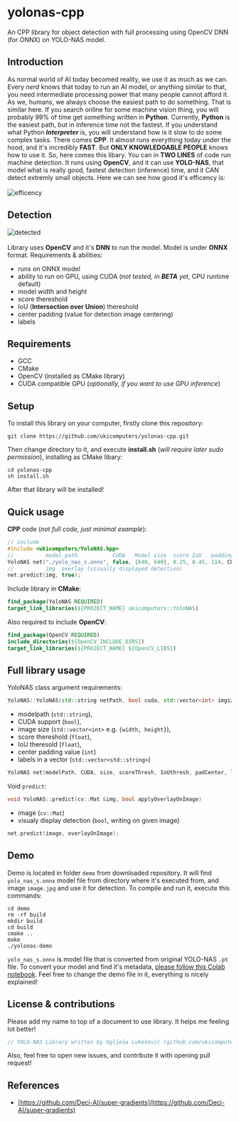 # yolonas-cpp
An CPP library for object detection with full processing using OpenCV DNN (for ONNX) on YOLO-NAS model.

## Introduction
As normal world of AI today becomed reality, we use it as much as we can. Every _nerd_ knows that today to run an AI model, or anything similar to that, you need intermediate processing power that many people cannot afford it. As we, humans, we always choose the easiest path to do something. That is similar here. If you search online for some machine vision thing, you will probably 99% of time get something written in **Python**. Currently, **Python** is the easiest path, but in inference time not the fastest. If you understand what Python **_Interpreter_** is, you will understand how is it slow to do some complex tasks. There comes **CPP**. It almost runs everything today under the hood, and it's incredibly **FAST**. But **ONLY KNOWLEDGABLE PEOPLE** knows how to use it. So, here comes this libary. You can in **TWO LINES** of code run machine detection. It runs using **OpenCV**, and it can use **YOLO-NAS**, that model what is really good, fastest detection (inference) time, and it CAN detect extremly small objects. Here we can see how good it's efficency is:<br><br>
![efficency](https://github.com/ukicomputers/yolonas-cpp/assets/84191191/3c991abb-e1ed-49da-9cc0-0c37fcab7fe8)

## Detection
![detected](https://github.com/ukicomputers/yolonas-cpp/assets/84191191/800d2aa9-e564-4cd5-a8c8-a38328711fbc)
<br><br>Library uses **OpenCV** and it's **DNN** to run the model. Model is under **ONNX** format. Requirements & abilities:
- runs on ONNX model
- ability to run on GPU, using CUDA (_not tested, in **BETA** yet_, CPU runtime default)
- model width and height
- score thereshold
- IoU (**Intersection over Union**) thereshold
- center padding (value for detection image centering)
- labels

## Requirements
- GCC
- CMake
- OpenCV (installed as CMake library)
- CUDA compatible GPU (_optionally, if you want to use GPU inference_)

## Setup
To install this library on your computer, firstly clone this repository:
```console
git clone https://github.com/ukicomputers/yolonas-cpp.git
```
Then change directory to it, and execute **install.sh** (_will require later sudo permission_), installing as CMake libary:
```console
cd yolonas-cpp
sh install.sh
```
After that library will be installed!

## Quick usage
**CPP** code (_not full code, just minimal example_):
```cpp
// include
#include <ukicomputers/YoloNAS.hpp>
//          model path           CUDA   Model size  score IoU   padding  labels
YoloNAS net("./yolo_nas_s.onnx", false, {640, 640}, 0.25, 0.45, 114, COCO_LABELS);
//          img  overlay (visually displayed detection)
net.predict(img, true);
```
Include library in **CMake**:
```cmake
find_package(YoloNAS REQUIRED)
target_link_libraries(${PROJECT_NAME} ukicomputers::YoloNAS)
```
Also required to include **OpenCV**:
```cmake
find_package(OpenCV REQUIRED)
include_directories(${OpenCV_INCLUDE_DIRS})
target_link_libraries(${PROJECT_NAME} ${OpenCV_LIBS})
```

## Full library usage
YoloNAS class argument requirements:
```cpp
YoloNAS::YoloNAS(std::string netPath, bool cuda, std::vector<int> imgsz, float score, float iou, int centerPadding, std::vector<std::string> lbls)
```
- modelpath (`std::string`),
- CUDA support (`bool`),
- image size (`std::vector<int>` e.g. `{width, height}`),
- score thereshold (`float`),
- IoU theresold (`float`),
- center padding value (`int`)
- labels in a vector (`std::vector<std::string>`)
```cpp
YoloNAS net(modelPath, CUDA, size, scoreThresh, IoUthresh, padCenter, labels);
```
Void `predict`:
```cpp
void YoloNAS::predict(cv::Mat &img, bool applyOverlayOnImage)
```
- image (`cv::Mat`)
- visualy display detection (`bool`, writing on given image)
```cpp
net.predict(image, overlayOnImage);
```

## Demo
Demo is located in folder `demo` from downloaded repository. It will find `yolo_nas_s.onnx` model file from directory where it's executed from, and image `image.jpg` and use it for detection. To compile and run it, execute this commands:
```console
cd demo
rm -rf build
mkdir build
cd build
cmake ..
make
./yolonas-demo
```
`yolo_nas_s.onnx` is model file that is converted from original YOLO-NAS `.pt` file. To convert your model and find it's metadata, [please follow this Colab notebook](). Feel free to change the demo file in it, everything is nicely explained!

## License & contributions
Please add my name to top of a document to use library. It helps me feeling lot better!
```cpp
// YOLO-NAS Library written by Uglješa Lukešević (github.com/ukicomputers)
```
Also, feel free to open new issues, and contribute it with opening pull request!

## References
- [https://github.com/Deci-AI/super-gradients](https://github.com/Deci-AI/super-gradients)
